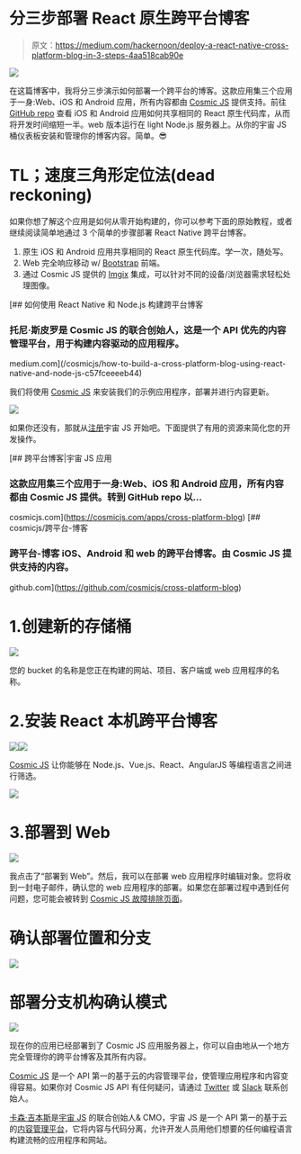 # 分三步部署 React 原生跨平台博客

> 原文：<https://medium.com/hackernoon/deploy-a-react-native-cross-platform-blog-in-3-steps-4aa518cab90e>

![](img/1e515574e319cbd15ba0d1d798e26913.png)

在这篇博客中，我将分三步演示如何部署一个跨平台的博客。这款应用集三个应用于一身:Web、iOS 和 Android 应用，所有内容都由 [Cosmic JS](https://cosmicjs.com/) 提供支持。前往 [GitHub repo](https://github.com/cosmicjs/cross-platform-blog) 查看 iOS 和 Android 应用如何共享相同的 React 原生代码库，从而将开发时间缩短一半。web 版本运行在 light Node.js 服务器上。从你的宇宙 JS 桶仪表板安装和管理你的博客内容。简单。😎

# TL；速度三角形定位法(dead reckoning)

如果你想了解这个应用是如何从零开始构建的，你可以参考下面的原始教程，或者继续阅读简单地通过 3 个简单的步骤部署 React Native 跨平台博客。

1.  原生 iOS 和 Android 应用共享相同的 React 原生代码库。学一次，随处写。
2.  Web 完全响应移动 w/ [Bootstrap](http://getbootstrap.com/) 前端。
3.  通过 Cosmic JS 提供的 [Imgix](https://www.imgix.com/) 集成，可以针对不同的设备/浏览器需求轻松处理图像。

[](/cosmicjs/how-to-build-a-cross-platform-blog-using-react-native-and-node-js-c57fceeeeb44) [## 如何使用 React Native 和 Node.js 构建跨平台博客

### 托尼·斯皮罗是 Cosmic JS 的联合创始人，这是一个 API 优先的内容管理平台，用于构建内容驱动的应用程序。

medium.com](/cosmicjs/how-to-build-a-cross-platform-blog-using-react-native-and-node-js-c57fceeeeb44) 

我们将使用 [Cosmic JS](https://cosmicjs.com/) 来安装我们的示例应用程序，部署并进行内容更新。

![](img/c33d7d5385731a3f7e857ac5115723a2.png)

如果你还没有，那就从[注册](https://cosmicjs.com/signup)宇宙 JS 开始吧。下面提供了有用的资源来简化您的开发操作。

[](https://cosmicjs.com/apps/cross-platform-blog) [## 跨平台博客|宇宙 JS 应用

### 这款应用集三个应用于一身:Web、iOS 和 Android 应用，所有内容都由 Cosmic JS 提供。转到 GitHub repo 以…

cosmicjs.com](https://cosmicjs.com/apps/cross-platform-blog) [](https://github.com/cosmicjs/cross-platform-blog) [## cosmicjs/跨平台-博客

### 跨平台-博客 iOS、Android 和 web 的跨平台博客。由 Cosmic JS 提供支持的内容。

github.com](https://github.com/cosmicjs/cross-platform-blog) 

# 1.创建新的存储桶

![](img/b25479789e9f2311524579027d3d3278.png)

您的 bucket 的名称是您正在构建的网站、项目、客户端或 web 应用程序的名称。

# 2.安装 React 本机跨平台博客

![](img/189a82941fd1c250cb68c342665e4db2.png)![](img/85aa27f3d7b6142362ff756268646016.png)

[Cosmic JS](https://cosmicjs.com/) 让你能够在 Node.js、Vue.js、React、AngularJS 等编程语言之间进行筛选。

![](img/ef65c282d9328b4bace540fee33b2f43.png)

# 3.部署到 Web

![](img/010f18ab81b870b9fe0137b814bb4b39.png)

我点击了“部署到 Web”。然后，我可以在部署 web 应用程序时编辑对象。您将收到一封电子邮件，确认您的 web 应用程序的部署。如果您在部署过程中遇到任何问题，您可能会被转到 [Cosmic JS 故障排除页面](https://cosmicjs.com/troubleshooting)。

# 确认部署位置和分支

![](img/59b9bd23bebfe219dd5d5bf0c4dabf23.png)

# 部署分支机构确认模式

![](img/26058b32c5f9589c1b7beb6dc4ae9436.png)

现在你的应用已经部署到了 Cosmic JS 应用服务器上，你可以自由地从一个地方完全管理你的跨平台博客及其所有内容。

[Cosmic JS](https://cosmicjs.com/) 是一个 API 第一的基于云的内容管理平台，使管理应用程序和内容变得容易。如果你对 Cosmic JS API 有任何疑问，请通过 [Twitter](https://twitter.com/cosmic_js) 或 [Slack](https://cosmicjs.com/community) 联系创始人。

[卡森·吉本斯](https://twitter.com/carsoncgibbons)是[宇宙 JS](https://cosmicjs.com/) 的联合创始人& CMO，宇宙 JS 是一个 API 第一的基于云的[内容管理平台](https://cosmicjs.com/)，它将内容与代码分离，允许开发人员用他们想要的任何编程语言构建流畅的应用程序和网站。